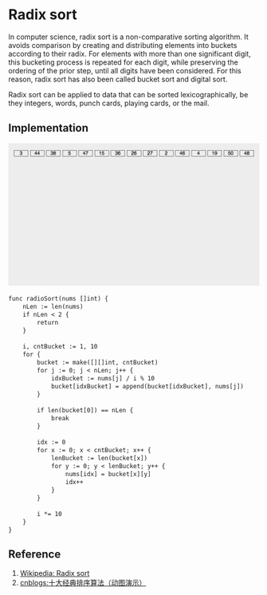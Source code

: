 # Radix sort

In computer science, radix sort is a non-comparative sorting algorithm. It avoids comparison by creating and distributing elements into buckets according to their radix. For elements with more than one significant digit, this bucketing process is repeated for each digit, while preserving the ordering of the prior step, until all digits have been considered. For this reason, radix sort has also been called bucket sort and digital sort.

Radix sort can be applied to data that can be sorted lexicographically, be they integers, words, punch cards, playing cards, or the mail.

## Implementation

![](images/sorting_algorithm/radix/1.gif)

```
func radioSort(nums []int) {
	nLen := len(nums)
	if nLen < 2 {
		return
	}

	i, cntBucket := 1, 10
	for {
		bucket := make([][]int, cntBucket)
		for j := 0; j < nLen; j++ {
			idxBucket := nums[j] / i % 10
			bucket[idxBucket] = append(bucket[idxBucket], nums[j])
		}

		if len(bucket[0]) == nLen {
			break
		}
		
		idx := 0
		for x := 0; x < cntBucket; x++ {
			lenBucket := len(bucket[x])
			for y := 0; y < lenBucket; y++ {
				nums[idx] = bucket[x][y]
				idx++
			}
		}
		
		i *= 10
	}
}
```

## Reference

1. [Wikipedia: Radix sort](https://en.wikipedia.org/wiki/Radix_sort)
1. [cnblogs:十大经典排序算法（动图演示）](https://www.cnblogs.com/onepixel/p/7674659.html)